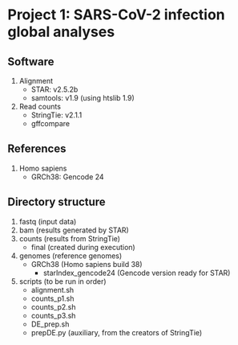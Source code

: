 # Project 1: SARS-CoV-2 infection global analyses

## Software
1. Alignment
    - STAR: v2.5.2b
    - samtools: v1.9 (using htslib 1.9)
2. Read counts
    - StringTie: v2.1.1
    - gffcompare

## References
1. Homo sapiens
    - GRCh38: Gencode 24

## Directory structure
1. fastq (input data)
2. bam (results generated by STAR)
3. counts (results from StringTie)
    - final (created during execution)
4. genomes (reference genomes)
    - GRCh38 (Homo sapiens build 38)
        - starIndex_gencode24 (Gencode version ready for STAR)
5. scripts (to be run in order)
    - alignment.sh
    - counts_p1.sh
    - counts_p2.sh
    - counts_p3.sh
    - DE_prep.sh
    - prepDE.py (auxiliary, from the creators of StringTie)
